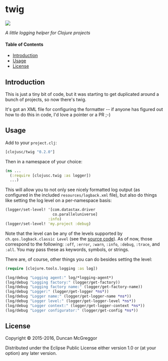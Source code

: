 # twig

[![][twig-logo]][twig-logo-large]

[twig-logo]: resources/images/twig-250x.png
[twig-logo-large]: resources/images/twig-1000x.png

*A little logging helper for Clojure projects*


#### Table of Contents

* [Introduction](#introduction-)
* [Usage](#usage-)
* [License](#license-)


## Introduction

This is just a tiny bit of code, but it was starting to get duplicated around a
bunch of projects, so now there's twig.

It's got an XML file for configuring the formatter -- if anyone has figured out
how to do this in code, I'd love a pointer or a PR ;-)


## Usage

Add to your ``project.clj``:

```clj
[clojusc/twig "0.2.0"]
```

Then in a namespace of your choice:

```clj
(ns ...
  (:require [clojusc.twig :as logger])
  ...)
  ```

This will allow you to not only see nicely formatted log output (as configured
in the included ``resources/logback.xml`` file), but also do things like
setting the log level on a per-namespace basis:

```clj
(logger/set-level! '[com.datastax.driver
                     co.paralleluniverse]
                   :info)
(logger/set-level! 'my.project :debug)
```

Note that the level can be any of the levels supported by
``ch.qos.logback.classic Level``
(see the [source code](https://github.com/qos-ch/logback/blob/master/logback-classic/src/main/java/ch/qos/logback/classic/Level.java)).
As of now, those correspond to the following:
``:off``, ``:error``, ``:warn``, ``:info``, ``:debug``, ``:trace``, and
``:all``. You may pass these as keywords, symbols, or strings.

There are, of course, other things you can do besides setting the level:

```clj
(require [clojure.tools.logging :as log])

(log/debug "Logging agent:" log/*logging-agent*)
(log/debug "Logging factory:" (logger/get-factory))
(log/debug "Logging factory name:" (logger/get-factory-name))
(log/debug "Logger:" (logger/get-logger *ns*))
(log/debug "Logger name:" (logger/get-logger-name *ns*))
(log/debug "Logger level:" (logger/get-logger-level *ns*))
(log/debug "Logger context:" (logger/get-logger-context *ns*))
(log/debug "Logger configurator:" (logger/get-config *ns*))
```


## License

Copyright © 2015-2016, Duncan McGreggor

Distributed under the Eclipse Public License either version 1.0 or (at
your option) any later version.
